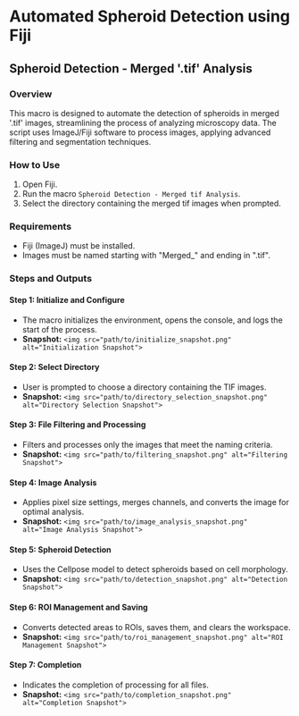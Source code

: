 # Automated Spheroid Detection using Fiji

## Spheroid Detection - Merged '.tif' Analysis

### Overview
This macro is designed to automate the detection of spheroids in merged '.tif' images, streamlining the process of analyzing microscopy data. The script uses ImageJ/Fiji software to process images, applying advanced filtering and segmentation techniques.

### How to Use
1. Open Fiji.
2. Run the macro `Spheroid Detection - Merged tif Analysis`.
3. Select the directory containing the merged tif images when prompted.

### Requirements
- Fiji (ImageJ) must be installed.
- Images must be named starting with "Merged_" and ending in ".tif".

### Steps and Outputs

#### Step 1: Initialize and Configure
- The macro initializes the environment, opens the console, and logs the start of the process.
- **Snapshot:** `<img src="path/to/initialize_snapshot.png" alt="Initialization Snapshot">`

#### Step 2: Select Directory
- User is prompted to choose a directory containing the TIF images.
- **Snapshot:** `<img src="path/to/directory_selection_snapshot.png" alt="Directory Selection Snapshot">`

#### Step 3: File Filtering and Processing
- Filters and processes only the images that meet the naming criteria.
- **Snapshot:** `<img src="path/to/filtering_snapshot.png" alt="Filtering Snapshot">`

#### Step 4: Image Analysis
- Applies pixel size settings, merges channels, and converts the image for optimal analysis.
- **Snapshot:** `<img src="path/to/image_analysis_snapshot.png" alt="Image Analysis Snapshot">`

#### Step 5: Spheroid Detection
- Uses the Cellpose model to detect spheroids based on cell morphology.
- **Snapshot:** `<img src="path/to/detection_snapshot.png" alt="Detection Snapshot">`

#### Step 6: ROI Management and Saving
- Converts detected areas to ROIs, saves them, and clears the workspace.
- **Snapshot:** `<img src="path/to/roi_management_snapshot.png" alt="ROI Management Snapshot">`

#### Step 7: Completion
- Indicates the completion of processing for all files.
- **Snapshot:** `<img src="path/to/completion_snapshot.png" alt="Completion Snapshot">`
